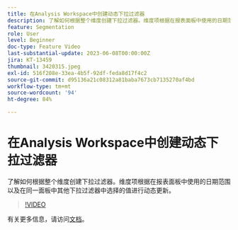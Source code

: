 ```yaml
---
title: 在Analysis Workspace中创建动态下拉过滤器
description: 了解如何根据整个维度创建下拉过滤器。维度项根据在报表面板中使用的日期范围以及在同一面板中其他下拉过滤器中选择的值进行动态更新。
feature: Segmentation
role: User
level: Beginner
doc-type: Feature Video
last-substantial-update: 2023-06-08T00:00:00Z
jira: KT-13459
thumbnail: 3420315.jpeg
exl-id: 516f208e-33ea-4b5f-92df-feda8d17f4c2
source-git-commit: d95136a21c08312a81baba7673cb7135270af4bd
workflow-type: tm+mt
source-wordcount: '94'
ht-degree: 84%

---
```


# 在Analysis Workspace中创建动态下拉过滤器

了解如何根据整个维度创建下拉过滤器。维度项根据在报表面板中使用的日期范围以及在同一面板中其他下拉过滤器中选择的值进行动态更新。

>[!VIDEO](https://video.tv.adobe.com/v/3420315/?learn=on)

有关更多信息，请访问[文档](https://experienceleague.adobe.com/docs/analytics/analyze/analysis-workspace/panels/panels.html?lang=zh-Hans#dynamic-drop-down-filters)。
